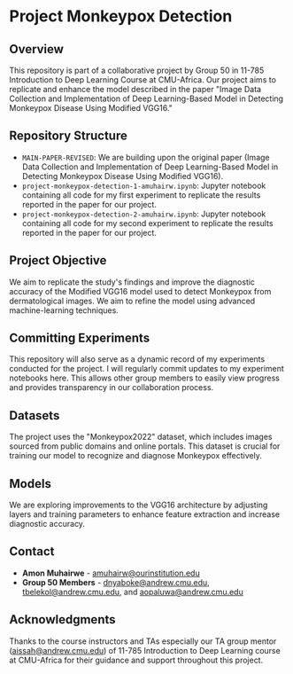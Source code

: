 # Project Monkeypox Detection

## Overview
This repository is part of a collaborative project by Group 50 in 11-785 Introduction to Deep Learning Course at CMU-Africa. Our project aims to replicate and enhance the model described in the paper "Image Data Collection and Implementation of Deep Learning-Based Model in Detecting Monkeypox Disease Using Modified VGG16."

## Repository Structure
- `MAIN-PAPER-REVISED`: We are building upon the original paper (Image Data Collection and Implementation of Deep Learning-Based Model in Detecting Monkeypox Disease Using Modified VGG16).
- `project-monkeypox-detection-1-amuhairw.ipynb`: Jupyter notebook containing all code for my first experiment to replicate the results reported in the paper for our project.
- `project-monkeypox-detection-2-amuhairw.ipynb`: Jupyter notebook containing all code for my second experiment to replicate the results reported in the paper for our project.

## Project Objective
We aim to replicate the study's findings and improve the diagnostic accuracy of the Modified VGG16 model used to detect Monkeypox from dermatological images. We aim to refine the model using advanced machine-learning techniques.

## Committing Experiments
This repository will also serve as a dynamic record of my experiments conducted for the project. I will regularly commit updates to my experiment notebooks here. This allows other group members to easily view progress and provides transparency in our collaboration process.

## Datasets
The project uses the "Monkeypox2022" dataset, which includes images sourced from public domains and online portals. This dataset is crucial for training our model to recognize and diagnose Monkeypox effectively.

## Models
We are exploring improvements to the VGG16 architecture by adjusting layers and training parameters to enhance feature extraction and increase diagnostic accuracy.

## Contact
- **Amon Muhairwe** - amuhairw@ourinstitution.edu
- **Group 50 Members** - dnyaboke@andrew.cmu.edu, tbelekol@andrew.cmu.edu, and aopaluwa@andrew.cmu.edu

## Acknowledgments
Thanks to the course instructors and TAs especially our TA group mentor (aissah@andrew.cmu.edu) of 11-785 Introduction to Deep Learning course at CMU-Africa for their guidance and support throughout this project.
